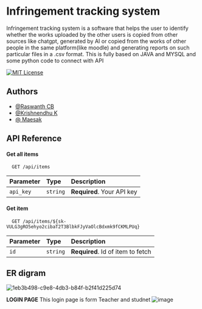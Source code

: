 
# Infringement tracking system

 Infringement tracking system is a software that helps the user to identify whether the works uploaded by the other users is  copied from other sources like chatgpt, generated by AI or copied from the works of other people in the same platform(like moodle) and generating reports on such particular files in a .csv format. This is fully based on JAVA and MYSQL and some python code to connect with API 



[![MIT License](https://img.shields.io/badge/License-MIT-green.svg)](https://choosealicense.com/licenses/mit/)


## Authors

- [@Raswanth CB](https://github.com/raswanth12)
- [@Krishnendhu K](https://github.com/KrishnendhuK)
- [@ Maesak](https://github.com/Maesak)




## API Reference

#### Get all items

```http
  GET /api/items
```

| Parameter | Type     | Description                |
| :-------- | :------- | :------------------------- |
| `api_key` | `string` | **Required**. Your API key |

#### Get item

```http
  GET /api/items/${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}
```

| Parameter | Type     | Description                       |
| :-------- | :------- | :-------------------------------- |
| `id`      | `string` | **Required**. Id of item to fetch |




## ER digram

![1eb3b498-c9e8-4db3-b84f-b2f41d225d74](https://user-images.githubusercontent.com/113978278/236873481-45e377eb-3912-4f70-9c5b-6d18ce0732a5.jpg)

**LOGIN PAGE**
This login page is form Teacher and studnet 
![image](https://github.com/raswanth12/Infringement-tracking-system-/assets/83648180/186644f2-db66-4e1a-8737-792cee8c02f4)
